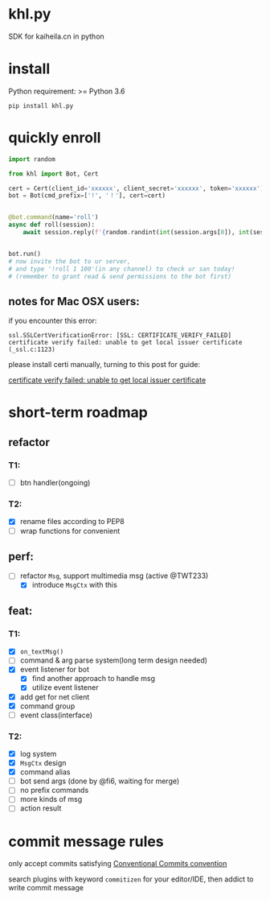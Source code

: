 # khl.py

SDK for kaiheila.cn in python

# install

Python requirement: >= Python 3.6

```shell
pip install khl.py
```

# quickly enroll

```python
import random

from khl import Bot, Cert

cert = Cert(client_id='xxxxxx', client_secret='xxxxxx', token='xxxxxx')
bot = Bot(cmd_prefix=['!', '！'], cert=cert)


@bot.command(name='roll')
async def roll(session):
    await session.reply(f'{random.randint(int(session.args[0]), int(session.args[1]))}')


bot.run()
# now invite the bot to ur server,
# and type '!roll 1 100'(in any channel) to check ur san today!
# (remember to grant read & send permissions to the bot first)
```

## notes for Mac OSX users:

if you encounter this error:

```
ssl.SSLCertVerificationError: [SSL: CERTIFICATE_VERIFY_FAILED] certificate verify failed: unable to get local issuer certificate (_ssl.c:1123)
```

please install certi manually, turning to this post for guide:

[certificate verify failed: unable to get local issuer certificate](https://stackoverflow.com/a/58525755)

# short-term roadmap

## refactor

### T1:

- [ ] btn handler(ongoing)

### T2:

- [x] rename files according to PEP8
- [ ] wrap functions for convenient

## perf:

- [ ] refactor `Msg`, support multimedia msg (active @TWT233)
  - [x] introduce `MsgCtx` with this

## feat:

### T1:

- [x] `on_textMsg()`
- [ ] command & arg parse system(long term design needed)
- [x] event listener for bot
  - [x] find another approach to handle msg
  - [x] utilize event listener
- [x] add get for net client
- [x] command group
- [ ] event class(interface)

### T2:

- [x] log system
- [x] `MsgCtx` design
- [x] command alias
- [ ] bot send args (done by @fi6, waiting for merge)
- [ ] no prefix commands
- [ ] more kinds of msg
- [ ] action result

# commit message rules

only accept commits satisfying [Conventional Commits convention](https://github.com/commitizen/cz-cli)

search plugins with keyword `commitizen` for your editor/IDE, then addict to write commit message
